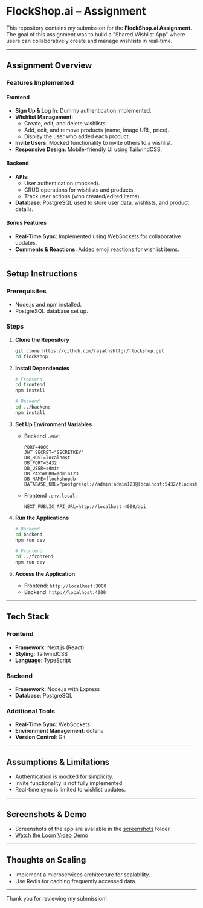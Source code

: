 # FlockShop.ai – Assignment

This repository contains my submission for the **FlockShop.ai Assignment**. The goal of this assignment was to build a "Shared Wishlist App" where users can collaboratively create and manage wishlists in real-time.

---

## Assignment Overview

### Features Implemented

#### Frontend

- **Sign Up & Log In**: Dummy authentication implemented.
- **Wishlist Management**:
  - Create, edit, and delete wishlists.
  - Add, edit, and remove products (name, image URL, price).
  - Display the user who added each product.
- **Invite Users**: Mocked functionality to invite others to a wishlist.
- **Responsive Design**: Mobile-friendly UI using TailwindCSS.

#### Backend

- **APIs**:
  - User authentication (mocked).
  - CRUD operations for wishlists and products.
  - Track user actions (who created/edited items).
- **Database**: PostgreSQL used to store user data, wishlists, and product details.

#### Bonus Features

- **Real-Time Sync**: Implemented using WebSockets for collaborative updates.
- **Comments & Reactions**: Added emoji reactions for wishlist items.

---

## Setup Instructions

### Prerequisites

- Node.js and npm installed.
- PostgreSQL database set up.

### Steps

1. **Clone the Repository**

   ```bash
   git clone https://github.com/rajathshttgr/flockshop.git
   cd flockshop
   ```

2. **Install Dependencies**

   ```bash
   # Frontend
   cd frontend
   npm install

   # Backend
   cd ../backend
   npm install
   ```

3. **Set Up Environment Variables**

   - Backend `.env`:
     ```
     PORT=4000
     JWT_SECRET="SECRETKEY"
     DB_HOST=localhost
     DB_PORT=5432
     DB_USER=admin
     DB_PASSWORD=admin123
     DB_NAME=flockshopdb
     DATABASE_URL="postgresql://admin:admin123@localhost:5432/flockshopdb"
     ```
   - Frontend `.env.local`:
     ```
     NEXT_PUBLIC_API_URL=http://localhost:4000/api
     ```

4. **Run the Applications**

   ```bash
   # Backend
   cd backend
   npm run dev

   # Frontend
   cd ../frontend
   npm run dev
   ```

5. **Access the Application**
   - Frontend: `http://localhost:3000`
   - Backend: `http://localhost:4000`

---

## Tech Stack

### Frontend

- **Framework**: Next.js (React)
- **Styling**: TailwindCSS
- **Language**: TypeScript

### Backend

- **Framework**: Node.js with Express
- **Database**: PostgreSQL

### Additional Tools

- **Real-Time Sync**: WebSockets
- **Environment Management**: dotenv
- **Version Control**: Git

---

## Assumptions & Limitations

- Authentication is mocked for simplicity.
- Invite functionality is not fully implemented.
- Real-time sync is limited to wishlist updates.

---

## Screenshots & Demo

- Screenshots of the app are available in the [screenshots](./screenshots) folder.
- [Watch the Loom Video Demo](https://www.loom.com/share/0055a24f7a8549dd939d04a11841731f?sid=04626d2c-7b11-4c72-b3a6-8fda3d8fac47)

---

## Thoughts on Scaling

- Implement a microservices architecture for scalability.
- Use Redis for caching frequently accessed data.

---

Thank you for reviewing my submission!
